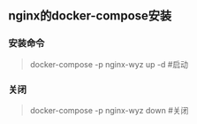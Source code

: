 ## nginx的docker-compose安装

### 安装命令

> docker-compose -p nginx-wyz up -d #启动

### 关闭

>docker-compose -p nginx-wyz down #关闭
